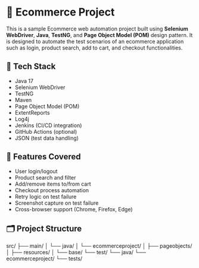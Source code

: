 # 🛒 Ecommerce Project

This is a sample Ecommerce web automation project built using **Selenium WebDriver**, **Java**, **TestNG**, and **Page Object Model (POM)** design pattern. 
It is designed to automate the test scenarios of an ecommerce application such as login, product search, add to cart, and checkout functionalities.

## 🔧 Tech Stack
- Java 17
- Selenium WebDriver
- TestNG
- Maven
- Page Object Model (POM)
- ExtentReports
- Log4j
- Jenkins (CI/CD integration)
- GitHub Actions (optional)
- JSON (test data handling)

## 🚀 Features Covered
- User login/logout
- Product search and filter
- Add/remove items to/from cart
- Checkout process automation
- Retry logic on test failure
- Screenshot capture on test failure
- Cross-browser support (Chrome, Firefox, Edge)

## 🗂️ Project Structure
src/
├── main/
│ └── java/
│ └── ecommerceproject/
│ ├── pageobjects/
│ ├── resources/
│ └── base/
└── test/
└── java/
└── ecommerceproject/
└── tests/
